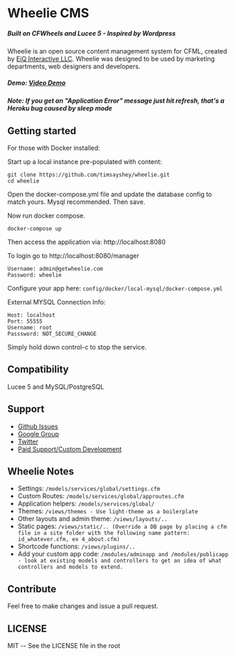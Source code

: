 # Wheelie CMS

##### Built on CFWheels and Lucee 5 - Inspired by Wordpress

Wheelie is an open source content management system for CFML, created by [EiQ Interactive LLC](https://eiqinteractive.com). Wheelie was designed to be used by marketing departments, web designers and developers.

##### Demo: [Video Demo](https://www.youtube.com/watch?v=7AAMkGP-y3E)

##### Note: If you get an "Application Error" message just hit refresh, that's a Heroku bug caused by sleep mode

## Getting started

For those with Docker installed:

Start up a local instance pre-populated with content:

```
git clone https://github.com/timsayshey/wheelie.git
cd wheelie
```

Open the docker-compose.yml file and update the database config to match yours. Mysql recommended. Then save.

Now run docker compose.
```
docker-compose up
```

Then access the application via:
http://localhost:8080

To login go to http://localhost:8080/manager

```
Username: admin@getwheelie.com
Password: wheelie
```

Configure your app here: `config/docker/local-mysql/docker-compose.yml`

External MYSQL Connection Info:

```
Host: localhost
Port: 55555
Username: root
Passsword: NOT_SECURE_CHANGE
```

Simply hold down control-c to stop the service.

## Compatibility

Lucee 5 and MySQL/PostgreSQL

## Support

* [Github Issues](https://github.com/timsayshey/wheelie/issues)
* [Google Group](https://groups.google.com/forum/#!forum/wheelie-cms)
* [Twitter](http://twitter.com/wheeliecms)
* [Paid Support/Custom Development](http://eiqinteractive.com)

## Wheelie Notes

* Settings:  `/models/services/global/settings.cfm`
* Custom Routes: `/models/services/global/approutes.cfm`
* Application helpers: `/models/services/global/`
* Themes: `/views/themes - Use light-theme as a boilerplate`
* Other layouts and admin theme: `/views/layouts/..`
* Static pages: `/views/static/.. (Override a DB page by placing a cfm file in a site folder with the following name pattern: id_whatever.cfm, ex 4_about.cfm)`
* Shortcode functions: `/views/plugins/..`
* Add your custom app code: `/modules/adminapp and /modules/publicapp  - look at existing models and controllers to get an idea of what controllers and models to extend.`

## Contribute

Feel free to make changes and issue a pull request.

## LICENSE

MIT -- See the LICENSE file in the root


